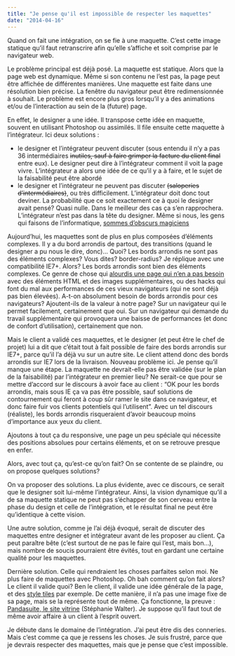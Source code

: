 ```yaml
---
title: "Je pense qu'il est impossible de respecter les maquettes"
date: "2014-04-16"
---
```


Quand on fait une intégration, on se fie à une maquette. C’est cette image
statique qu’il faut retranscrire afin qu’elle s’affiche et soit comprise par le
navigateur web.

Le problème principal est déjà posé. La maquette est statique. Alors que la
page web est dynamique. Même si son contenu ne l’est pas, la page peut être
affichée de différentes manières. Une maquette est faite dans une résolution
bien précise. La fenêtre du navigateur peut être redimensionnée à souhait. Le
problème est encore plus gros lorsqu’il y a des animations et/ou de
l’interaction au sein de la (future) page.

<span class="more"></span>

En effet, le designer a une idée. Il transpose cette idée en maquette, souvent
en utilisant Photoshop ou assimilés. Il file ensuite cette maquette à
l’intégrateur. Ici deux solutions :

- le designer et l’intégrateur peuvent discuter (sous entendu il n’y a pas 36
  intermédiaires ~~inutiles, sauf à faire grimper la facture du client final~~
  entre eux). Le designer peut dire à l’intégrateur comment il voit la page
  vivre. L’intégrateur a alors une idée de ce qu’il y a à faire, et le sujet de
  la faisabilité peut être abordé
- le designer et l’intégrateur ne peuvent pas discuter ~~(saloperies
  d’intermédiaires)~~, ou très difficilement. L’intégrateur doit donc tout
  deviner. La probabilité que ce soit exactement ce à quoi le designer avait
  pensé? Quasi nulle. Dans le meilleur des cas ça s’en rapprochera. L’intégrateur
  n’est pas dans la tête du designer. Même si nous, les gens qui faisons de
  l’informatique, [sommes d’obscurs
  magiciens](https://www.youtube.com/watch?v=BKorP55Aqvg)

Aujourd’hui, les maquettes sont de plus en plus composées d’éléments complexes.
Il y a du bord arrondis de partout, des transitions (quand le designer a pu
nous le dire, donc)… Quoi? Les bords arrondis ne sont pas des éléments
complexes? Vous dites? border-radius? Je réplique avec une compatibilité IE7+.
Alors? Les bords arrondis sont bien des éléments complexes. Ce genre de chose
qui [alourdis une page qui n’en a pas
besoin](http://www.sitepoint.com/web-page-weight-2012/) avec des éléments HTML
et des images supplémentaires, ou des hacks qui font du mal aux performances de
ces vieux navigateurs (qui ne sont déjà pas bien élevées). A-t-on absolument
besoin de bords arrondis pour ces navigateurs? Ajoutent-ils de la valeur à
notre page? Sur un navigateur qui le permet facilement, certainement que oui.
Sur un navigateur qui demande du travail supplémentaire qui provoquera une
baisse de performances (et donc de confort d’utilisation), certainement que
non.

Mais le client a validé ces maquettes, et le designer (et peut être le chef de
projet) lui a dit que c’était tout à fait possible de faire des bords arrondis
sur IE7+, parce qu’il l’a déjà vu sur un autre site. Le client attend donc des
bords arrondis sur IE7 lors de la livraison. Nouveau problème ici. Je pense
qu’il manque une étape. La maquette ne devrait-elle pas être validée (sur le
plan de la faisabilité) par l’intégrateur en premier lieu? Ne serait-ce que
pour se mettre d’accord sur le discours à avoir face au client : “OK pour les
bords arrondis, mais sous IE ça va pas être possible, sauf solutions de
contournement qui feront à coup sûr ramer le site dans ce navigateur, et donc
faire fuir vos clients potentiels qui l’utilisent”. Avec un tel discours
(réaliste), les bords arrondis risqueraient d’avoir beaucoup moins d’importance
aux yeux du client.

Ajoutons à tout ça du responsive, une page un peu spéciale qui nécessite des
positions absolues pour certains éléments, et on se retrouve presque en enfer.

Alors, avec tout ça, qu’est-ce qu’on fait? On se contente de se plaindre, ou on
propose quelques solutions?

On va proposer des solutions. La plus évidente, avec ce discours, ce serait que
le designer soit lui-même l’intégrateur. Ainsi, la vision dynamique qu’il a de
sa maquette statique ne peut pas s’échapper de son cerveau entre la phase du
design et celle de l’intégration, et le résultat final ne peut être
qu’identique à cette vision.

Une autre solution, comme je l’ai déjà évoqué, serait de discuter des maquettes
entre designer et intégrateur avant de les proposer au client. Ça peut paraître
bête (c’est surtout de ne pas le faire qui l’est, mais bon…), mais nombre de
soucis pourraient être évités, tout en gardant une certaine qualité pour les
maquettes.

Dernière solution. Celle qui rendraient les choses parfaites selon moi. Ne plus
faire de maquettes avec Photoshop. Oh bah comment qu’on fait alors? Le client
il valide quoi? Ben le client, il valide une idée générale de la page, et des
[style
tiles](http://letrainde13h37.fr/4/style-tiles-nouvel-outil-pour-webdesigner/)
par exemple. De cette manière, il n’a pas une image fixe de sa page, mais se la
représente tout de même. Ça fonctionne, la preuve : [Pandasuite, le site
vitrine](http://www.inpixelitrust.fr/portfolio/pandasuite-site-vitrine/)
(Stéphanie Walter). Je suppose qu’il faut tout de même avoir affaire à un
client à l’esprit ouvert.

Je débute dans le domaine de l’intégration. J’ai peut être dis des conneries.
Mais c’est comme ça que je ressens les choses. Je suis frustré, parce que je
devrais respecter des maquettes, mais que je pense que c’est impossible.
